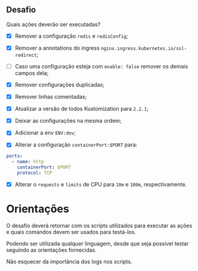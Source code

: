 ## Desafio

Quais ações deverão ser executadas?

- [x] Remover a configuração `redis` e `redisConfig`;

- [x] Remover a annotations do ingress `nginx.ingress.kubernetes.io/ssl-redirect`;

- [ ] Caso uma configuração esteja com `enable: false` remover os demais campos dela;

- [x] Remover configurações duplicadas;

- [x] Remover linhas comentadas;

- [x] Atualizar a versão de todos Kustomization para `2.2.1`;

- [x] Deixar as configurações na mesma ordem;

- [x] Adicionar a env `ENV:dev`;

- [x] Alterar a configuração `containerPort:$PORT` para:

```yml
ports:
  - name: http
    containerPort: $PORT
    protocol: TCP
```

- [x] Alterar o `requests` e `limits` de CPU para `10m` e `100m`, respectivamente.

# Orientações

O desafio deverá retornar com os scripts utilizados para executar as ações e quais comandos devem ser usados para testá-los. 

Podendo ser utilizada qualquer linguagem, desde que seja possível testar seguindo as orientações fornecidas.

Não esquecer da importância dos logs nos scripts. 
